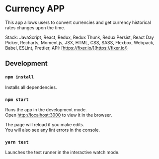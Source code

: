 # Currency APP

This app allows users to convert currencies and get currency historical rates changes upon the time.

Stack: JavaScript, React, Redux, Redux Thunk, Redux Persist, React Day Picker, Recharts, Moment.js, JSX, HTML, CSS, SASS, Flexbox, Webpack, Babel, ESLint, Prettier, API: [https://fixer.io/](https://fixer.io/)

## Development
### `npm install`

Installs all dependencies.

### `npm start`

Runs the app in the development mode.<br>
Open [http://localhost:3000](http://localhost:3000) to view it in the browser.

The page will reload if you make edits.<br>
You will also see any lint errors in the console.

### `yarn test`

Launches the test runner in the interactive watch mode.<br>
